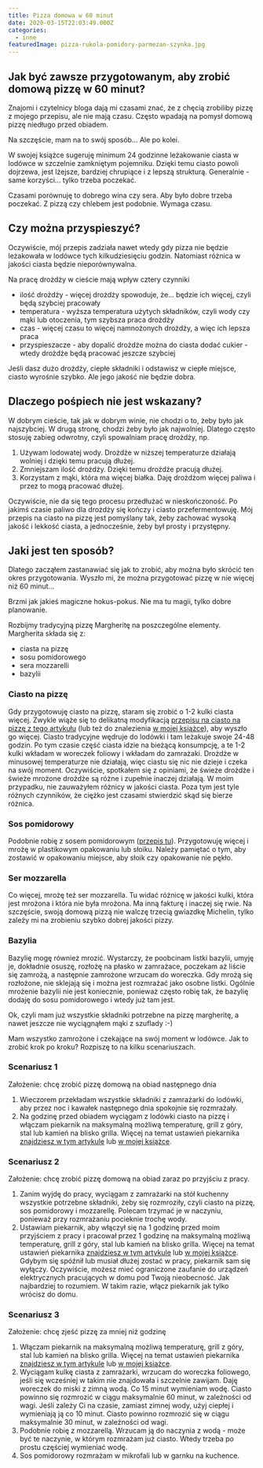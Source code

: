 ```yaml
---
title: Pizza domowa w 60 minut
date: 2020-03-15T22:03:49.000Z
categories: 
  - inne
featuredImage: pizza-rukola-pomidory-parmezan-szynka.jpg
---
```


## Jak być zawsze przygotowanym, aby zrobić domową pizzę w 60 minut?

Znajomi i czytelnicy bloga dają mi czasami znać, że z chęcią zrobiliby pizzę z mojego przepisu, ale nie mają czasu. Często wpadają na pomysł domową pizzę niedługo przed obiadem.

Na szczęście, mam na to swój sposób… Ale po kolei.

W swojej książce sugeruję minimum 24 godzinne leżakowanie ciasta w lodówce w szczelnie zamkniętym pojemniku. Dzięki temu ciasto powoli dojrzewa, jest lżejsze, bardziej chrupiące i z lepszą strukturą. Generalnie - same korzyści… tylko trzeba poczekać.

Czasami porównuję to dobrego wina czy sera. Aby było dobre trzeba poczekać. Z pizzą czy chlebem jest podobnie. Wymaga czasu.

## Czy można przyspieszyć?

Oczywiście, mój przepis zadziała nawet wtedy gdy pizza nie będzie leżakowała w lodówce tych kilkudziesięciu godzin. Natomiast różnica w jakości ciasta będzie nieporównywalna.

Na pracę drożdży w cieście mają wpływ cztery czynniki

- ilość drożdży - więcej drożdży spowoduje, że… będzie ich więcej, czyli będą szybciej pracowały
- temperatura - wyższa temperatura użytych składników, czyli wody czy mąki lub otoczenia, tym szybsza praca drożdży
- czas - więcej czasu to więcej namnożonych drożdży, a więc ich lepsza praca
- przyspieszacze - aby dopalić drożdże można do ciasta dodać cukier - wtedy drożdże będą pracować jeszcze szybciej

Jeśli dasz dużo drożdży, ciepłe składniki i odstawisz w ciepłe miejsce, ciasto wyrośnie szybko. Ale jego jakość nie będzie dobra.

## Dlaczego pośpiech nie jest wskazany?

W dobrym cieście, tak jak w dobrym winie, nie chodzi o to, żeby było jak najszybciej. W drugą stronę, chodzi żeby było jak najwolniej. Dlatego często stosuję zabieg odwrotny, czyli spowalniam pracę drożdży, np.

1. Używam lodowatej wody. Drożdże w niższej temperaturze działają wolniej i dzięki temu pracują dłużej.
2. Zmniejszam ilość drożdży. Dzięki temu drożdże pracują dłużej.
3. Korzystam z mąki, która ma więcej białka. Daję drożdżom więcej paliwa i przez to mogą pracować dłużej.

Oczywiście, nie da się tego procesu przedłużać w nieskończoność. Po jakimś czasie paliwo dla drożdży się kończy i ciasto przefermentowuję. Mój przepis na ciasto na pizzę jest pomyślany tak, żeby zachować wysoką jakość i lekkość ciasta, a jednocześnie, żeby był prosty i przystępny.

## Jaki jest ten sposób?

Dlatego zacząłem zastanawiać się jak to zrobić, aby można było skrócić ten okres przygotowania. Wyszło mi, że można przygotować pizzę w nie więcej niż 60 minut…

Brzmi jak jakieś magiczne hokus-pokus. Nie ma tu magii, tylko dobre planowanie.

Rozbijmy tradycyjną pizzę Margheritę na poszczególne elementy. Margherita składa się z:

- ciasta na pizzę
- sosu pomidorowego
- sera mozzarelli
- bazylii

### Ciasto na pizzę

Gdy przygotowuję ciasto na pizzę, staram się zrobić o 1-2 kulki ciasta więcej. Zwykle wiąże się to delikatną modyfikacją <a href="/przepis-na-ciasto-na-pizze/">przepisu na ciasto na pizzę z tego artykułu</a> (lub też do znalezienia <a href="/ksiazka">w mojej książce</a>), aby wyszło go więcej. Ciasto tradycyjne wędruje do lodówki i tam leżakuje swoje 24-48 godzin. Po tym czasie część ciasta idzie na bieżącą konsumpcję, a te 1-2 kulki wkładam w woreczek foliowy i wkładam do zamrażaki. Drożdże w minusowej temperaturze nie działają, więc ciastu się nic nie dzieje i czeka na swój moment. Oczywiście, spotkałem się z opiniami, że świeże drożdże i świeże mrożone drożdże są różne i zupełnie inaczej działają. W moim przypadku, nie zauważyłem różnicy w jakości ciasta. Poza tym jest tyle różnych czynników, że ciężko jest czasami stwierdzić skąd się bierze różnica.

### Sos pomidorowy

Podobnie robię z sosem pomidorowym (<a href="/sos-pomidorowy/">przepis tu</a>). Przygotowuję więcej i mrożę w plastikowym opakowaniu lub słoiku. Należy pamiętać o tym, aby zostawić w opakowaniu miejsce, aby słoik czy opakowanie nie pękło.

### Ser mozzarella

Co więcej, mrożę też ser mozzarella. Tu widać różnicę w jakości kulki, która jest mrożona i która nie była mrożona. Ma inną fakturę i inaczej się rwie. Na szczęście, swoją domową pizzą nie walczę trzecią gwiazdkę Michelin, tylko zależy mi na zrobieniu szybko dobrej jakości pizzy.

### Bazylia

Bazylię mogę również mrozić. Wystarczy, że poobcinam listki bazylii, umyję je, dokładnie osuszę, rozłożę na płasko w zamrażace, poczekam aż liście się zamrożą, a następnie zamrożone wrzucam do woreczka. Gdy mrożą się rozłożone, nie sklejają się i można jest rozmrażać jako osobne listki. Ogólnie mrożenie bazylii nie jest koniecznie, ponieważ często robię tak, że bazylię dodaję do sosu pomidorowego i wtedy już tam jest.

Ok, czyli mam już wszystkie składniki potrzebne na pizzę margheritę, a nawet jeszcze nie wyciągnąłem mąki z szuflady :-)

Mam wszystko zamrożone i czekające na swój moment w lodówce. Jak to zrobić krok po kroku? Rozpiszę to na kilku scenariuszach.

### Scenariusz 1

Założenie: chcę zrobić pizzę domową na obiad następnego dnia

1. Wieczorem przekładam wszystkie składniki z zamrażarki do lodówki, aby przez noc i kawałek następnego dnia spokojnie się rozmrażały.
2. Na godzinę przed obiadem wyciągam z lodówki ciasto na pizzę i włączam piekarnik na maksymalną możliwą temperaturę, grill z góry, stal lub kamień na blisko grilla. Więcej na temat ustawień piekarnika <a href="/jak-ustawic-piekarnik-pieczenia-pizzy/">znajdziesz w tym artykule</a> lub <a href="/ksiazka">w mojej książce</a>.

### Scenariusz 2

Założenie: chcę zrobić pizzę domową na obiad zaraz po przyjściu z pracy.

1. Zanim wyjdę do pracy, wyciągam z zamrażarki na stół kuchenny wszystkie potrzebne składniki, żeby się rozmroziły, czyli ciasto na pizzę, sos pomidorowy i mozzarellę. Polecam trzymać je w naczyniu, ponieważ przy rozmrażaniu pocieknie trochę wody.
2. Ustawiam piekarnik, aby włączył się na 1 godzinę przed moim przyjściem z pracy i pracował przez 1 godzinę na maksymalną możliwą temperaturę, grill z góry, stal lub kamień na blisko grilla. Więcej na temat ustawień piekarnika <a href="/jak-ustawic-piekarnik-pieczenia-pizzy/">znajdziesz w tym artykule</a> lub <a href="/ksiazka">w mojej książce</a>. Gdybym się spóźnił lub musiał dłużej zostać w pracy, piekarnik sam się wyłączy. Oczywiście, możesz mieć ograniczone zaufanie do urządzeń elektrycznych pracujących w domu pod Twoją nieobecność. Jak najbardziej to rozumiem. W takim razie, włącz piekarnik jak tylko wrócisz do domu.

### Scenariusz 3

Założenie: chcę zjeść pizzę za mniej niż godzinę

1. Włączam piekarnik na maksymalną możliwą temperaturę, grill z góry, stal lub kamień na blisko grilla. Więcej na temat ustawień piekarnika <a href="/jak-ustawic-piekarnik-pieczenia-pizzy/">znajdziesz w tym artykule</a> lub <a href="/ksiazka">w mojej książce</a>.
2. Wyciągam kulkę ciasta z zamrażarki, wrzucam do woreczka foliowego, jeśli się wcześniej w takim nie znajdowała i szczelnie zawijam. Daję woreczek do miski z zimną wodą. Co 15 minut wymieniam wodę. Ciasto powinno się rozmrozić w ciągu maksymalnie 60 minut, w zależności od wagi. Jeśli zależy Ci na czasie, zamiast zimnej wody, użyj ciepłej i wymieniają ją co 10 minut. Ciasto powinno rozmrozić się w ciągu maksymalnie 30 minut, w zależności od wagi.
3. Podobnie robię z mozzarellą. Wrzucam ją do naczynia z wodą - może być te naczynie, w którym rozmrażam już ciasto. Wtedy trzeba po prostu częściej wymieniać wodę.
4. Sos pomidorowy rozmrażam w mikrofali lub w garnku na kuchence.
